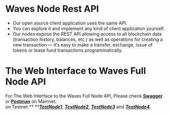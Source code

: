 # Waves Node Rest API

* Our open source client application uses the same API.
* You can explore it and implement any kind of client application yourself.
* Our nodes expose the REST API allowing access to all blockchain data \(transaction history, balances, etc.\) as well as operations for creating a new transaction — it’s easy to make a transfer, exchange, issue of tokens or lease fund transactions programmatically.

# The Web Interface to Waves Full Node API

For The Web Interface to the Waves Full Node API, Please check [**Swagger**](http://nodes.wavesplatform.com/api-docs/index.html) or [**Postman**](https://documenter.getpostman.com/view/2733299/waves-node/RVnWiKZJ) on Mainnet.  
on Testnet:_** **_[_**TestNode1**_](https://testnode1.wavesnodes.com/api-docs/index.html), [_**TestNode2**_](https://testnode2.wavesnodes.com/api-docs/index.html), [_**TestNode3**_](https://testnode3.wavesnodes.com/api-docs/index.html) and [_**TestNode4**_](https://testnode4.wavesnodes.com/api-docs/index.html).


